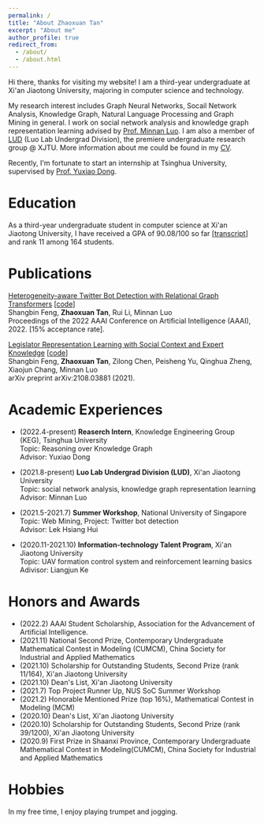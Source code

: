 ```yaml
---
permalink: /
title: "About Zhaoxuan Tan"
excerpt: "About me"
author_profile: true
redirect_from: 
  - /about/
  - /about.html
---
```


Hi there, thanks for visiting my website! I am a third-year undergraduate at Xi'an Jiaotong University, majoring in computer science and technology. 

My research interest includes Graph Neural Networks, Socail Network Analysis, Knowledge Graph, Natural Language Processing and Graph Mining in general. I work on social network analysis and knowledge graph representation learning advised by [Prof. Minnan Luo](https://gr.xjtu.edu.cn/en/web/minnluo/home). I am also a member of [LUD](https://luoundergradxjtu.github.io/index.html) (Luo Lab Undergrad Division), the premiere undergraduate research group @ XJTU. More information about me could be found in my [CV](https://tamsiuhin.github.io/files/Zhaoxuan_Tan_CV.pdf).

Recently, I'm fortunate to start an internship at Tsinghua University, supervised by [Prof. Yuxiao Dong](http://keg.cs.tsinghua.edu.cn/yuxiao/).

# Education

As a third-year undergraduate student in computer science at Xi'an Jiaotong University, I have received a GPA of 90.08/100 so far [[transcript](https://tamsiuhin.github.io/files/transcript_Zhaoxuan_Tan.pdf)] and rank 11 among 164 students.

# Publications

[Heterogeneity-aware Twitter Bot Detection with Relational Graph Transformers](https://arxiv.org/abs/2109.02927) [[code](https://github.com/BunsenFeng/bot_heterogeneity)] <br>
Shangbin Feng, **Zhaoxuan Tan**, Rui Li, Minnan Luo<br>
Proceedings of the 2022 AAAI Conference on Artificial Intelligence (AAAI), 2022. [15% acceptance rate].

[Legislator Representation Learning with Social Context and Expert Knowledge](https://arxiv.org/abs/2108.03881) [[code](https://github.com/BunsenFeng/entity_stance_prediction)]<br>
Shangbin Feng, **Zhaoxuan Tan**, Zilong Chen, Peisheng Yu, Qinghua Zheng, Xiaojun Chang, Minnan Luo<br>
arXiv preprint arXiv:2108.03881 (2021).

# Academic Experiences

* (2022.4-present) **Reaserch Intern**, Knowledge Engineering Group (KEG), Tsinghua University<br>
  Topic: Reasoning over Knowledge Graph<br>
  Advisor: Yuxiao Dong

* (2021.8-present) **Luo Lab Undergrad Division (LUD)**, Xi'an Jiaotong University<br>
  Topic: social network analysis, knowledge graph representation learning<br>
  Advisor: Minnan Luo

* (2021.5-2021.7) **Summer Workshop**, National University of Singapore<br> 
  Topic: Web Mining, Project: Twitter bot detection<br>
  Advisor: Lek Hsiang Hui

* (2020.11-2021.10) **Information-technology Talent Program**, Xi'an Jiaotong University<br>
  Topic: UAV formation control system and reinforcement learning basics<br>
  Adivisor: Liangjun Ke

# Honors and Awards

* (2022.2) AAAI Student Scholarship, Association for the Advancement of Artificial Intelligence.
* (2021.11) National Second Prize, Contemporary Undergraduate Mathematical Contest in Modeling (CUMCM), China Society for Industrial and Applied Mathematics
* (2021.10) Scholarship for Outstanding Students, Second Prize (rank 11/164), Xi'an Jiaotong University
* (2021.10) Dean's List, Xi'an Jiaotong University
* (2021.7) Top Project Runner Up, NUS SoC Summer Workshop
* (2021.2) Honorable Mentioned Prize (top 16%), Mathematical Contest in Modeling (MCM) 
* (2020.10) Dean's List, Xi'an Jiaotong University
* (2020.10) Scholarship for Outstanding Students, Second Prize (rank 39/1200), Xi'an Jiaotong University
* (2020.9) First Prize in Shaanxi Province, Contemporary Undergraduate Mathematical Contest in Modeling(CUMCM), China Society for Industrial and Applied Mathematics

# Hobbies

In my free time, I enjoy playing trumpet and jogging.
